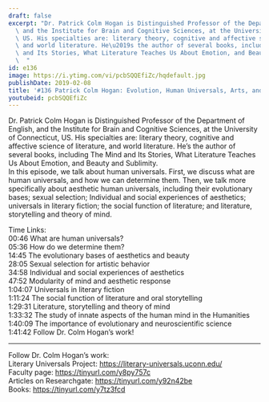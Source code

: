 ```yaml
---
draft: false
excerpt: "Dr. Patrick Colm Hogan is Distinguished Professor of the Department of English,\
  \ and the Institute for Brain and Cognitive Sciences, at the University of Connecticut,\
  \ US. His specialties are: literary theory, cognitive and affective science of literature,\
  \ and world literature. He\u2019s the author of several books, including The Mind\
  \ and Its Stories, What Literature Teaches Us About Emotion, and Beauty and Sublimity.\
  \  "
id: e136
image: https://i.ytimg.com/vi/pcbSQQEfiZc/hqdefault.jpg
publishDate: 2019-02-08
title: '#136 Patrick Colm Hogan: Evolution, Human Universals, Arts, and Literature'
youtubeid: pcbSQQEfiZc
---
```

Dr. Patrick Colm Hogan is Distinguished Professor of the Department of English, and the Institute for Brain and Cognitive Sciences, at the University of Connecticut, US. His specialties are: literary theory, cognitive and affective science of literature, and world literature. He’s the author of several books, including The Mind and Its Stories, What Literature Teaches Us About Emotion, and Beauty and Sublimity.  
In this episode, we talk about human universals. First, we discuss what are human universals, and how we can determine them. Then, we talk more specifically about aesthetic human universals, including their evolutionary bases; sexual selection; Individual and social experiences of aesthetics; universals in literary fiction; the social function of literature; and literature, storytelling and theory of mind.

Time Links:  
00:46  What are human universals?  
05:36  How do we determine them?                             
14:45  The evolutionary bases of aesthetics and beauty               
28:05  Sexual selection for artistic behavior            
34:58  Individual and social experiences of aesthetics       
47:52  Modularity of mind and aesthetic response        
1:04:07  Universals in literary fiction      
1:11:24  The social function of literature and oral storytelling      
1:29:31  Literature, storytelling and theory of mind  
1:33:32  The study of innate aspects of the human mind in the Humanities  
1:40:09  The importance of evolutionary and neuroscientific science  
1:41:42  Follow Dr. Colm Hogan’s work!

---

Follow Dr. Colm Hogan’s work:  
Literary Universals Project: https://literary-universals.uconn.edu/  
Faculty page: https://tinyurl.com/y8py757c  
Articles on Researchgate: https://tinyurl.com/y92n42be  
Books: https://tinyurl.com/y7tz3fcd
